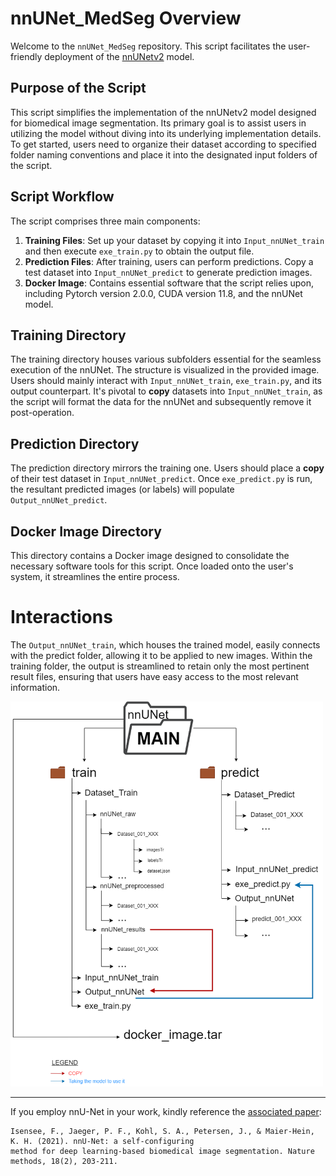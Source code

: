 # nnUNet_MedSeg Overview

Welcome to the `nnUNet_MedSeg` repository. This script facilitates the user-friendly deployment of the [nnUNetv2](https://github.com/MIC-DKFZ/nnUNet) model.

## Purpose of the Script

This script simplifies the implementation of the nnUNetv2 model designed for biomedical image segmentation. Its primary goal is to assist users in utilizing the model without diving into its underlying implementation details. To get started, users need to organize their dataset according to specified folder naming conventions and place it into the designated input folders of the script.

## Script Workflow

The script comprises three main components:

1. **Training Files**: Set up your dataset by copying it into `Input_nnUNet_train` and then execute `exe_train.py` to obtain the output file.
2. **Prediction Files**: After training, users can perform predictions. Copy a test dataset into `Input_nnUNet_predict` to generate prediction images.
3. **Docker Image**: Contains essential software that the script relies upon, including Pytorch version 2.0.0, CUDA version 11.8, and the nnUNet model.

## Training Directory

The training directory houses various subfolders essential for the seamless execution of the nnUNet. The structure is visualized in the provided image. Users should mainly interact with `Input_nnUNet_train`, `exe_train.py`, and its output counterpart. It's pivotal to **copy** datasets into `Input_nnUNet_train`, as the script will format the data for the nnUNet and subsequently remove it post-operation.

## Prediction Directory

The prediction directory mirrors the training one. Users should place a **copy** of their test dataset in `Input_nnUNet_predict`. Once `exe_predict.py` is run, the resultant predicted images (or labels) will populate `Output_nnUNet_predict`.

## Docker Image Directory

This directory contains a Docker image designed to consolidate the necessary software tools for this script. Once loaded onto the user's system, it streamlines the entire process.

# Interactions

The `Output_nnUNet_train`, which houses the trained model, easily connects with the predict folder, allowing it to be applied to new images. 
Within the training folder, the output is streamlined to retain only the most pertinent result files, ensuring that users have easy access to the most relevant information.


<img src="pictures/folders_train_predictV2.drawio%20(2).png" width="500"  />

---

If you employ nnU-Net in your work, kindly reference the [associated paper](https://www.google.com/url?q=https://www.nature.com/articles/s41592-020-01008-z&sa=D&source=docs&ust=1677235958581755&usg=AOvVaw3dWL0SrITLhCJUBiNIHCQO):



    Isensee, F., Jaeger, P. F., Kohl, S. A., Petersen, J., & Maier-Hein, K. H. (2021). nnU-Net: a self-configuring 
    method for deep learning-based biomedical image segmentation. Nature methods, 18(2), 203-211.

